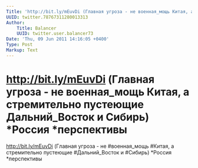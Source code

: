 ```yaml
---
Title: 'http://bit.ly/mEuvDi (Главная угроза - не военная_мощь Китая, а стремительно пустеющие Дальний_Восток и Сибирь) *Россия *перспективы'
UUID: twitter.78767311280013313
Author:
    Title: Balancer
    UUID: twitter.user.balancer73
Date: 'Thu, 09 Jun 2011 14:16:05 +0400'
Type: Post
Markup: Text
---
```


# http://bit.ly/mEuvDi (Главная угроза - не военная_мощь Китая, а стремительно пустеющие Дальний_Восток и Сибирь) *Россия *перспективы

http://bit.ly/mEuvDi (Главная угроза - не #военная_мощь
#Китая, а стремительно пустеющие #Дальний_Восток и #Сибирь)
*Россия *перспективы